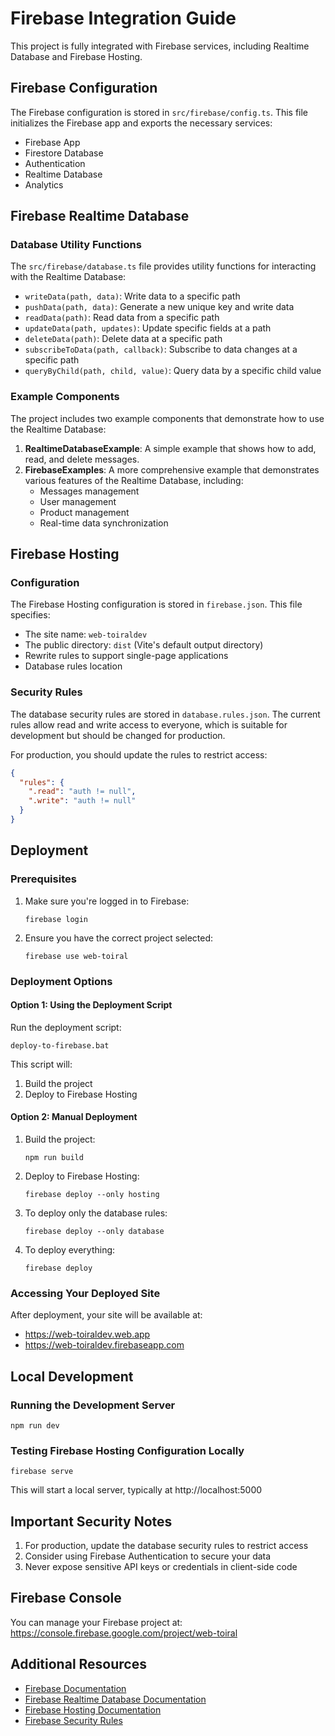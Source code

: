 # Firebase Integration Guide

This project is fully integrated with Firebase services, including Realtime Database and Firebase Hosting.

## Firebase Configuration

The Firebase configuration is stored in `src/firebase/config.ts`. This file initializes the Firebase app and exports the necessary services:

- Firebase App
- Firestore Database
- Authentication
- Realtime Database
- Analytics

## Firebase Realtime Database

### Database Utility Functions

The `src/firebase/database.ts` file provides utility functions for interacting with the Realtime Database:

- `writeData(path, data)`: Write data to a specific path
- `pushData(path, data)`: Generate a new unique key and write data
- `readData(path)`: Read data from a specific path
- `updateData(path, updates)`: Update specific fields at a path
- `deleteData(path)`: Delete data at a specific path
- `subscribeToData(path, callback)`: Subscribe to data changes at a specific path
- `queryByChild(path, child, value)`: Query data by a specific child value

### Example Components

The project includes two example components that demonstrate how to use the Realtime Database:

1. **RealtimeDatabaseExample**: A simple example that shows how to add, read, and delete messages.
2. **FirebaseExamples**: A more comprehensive example that demonstrates various features of the Realtime Database, including:
   - Messages management
   - User management
   - Product management
   - Real-time data synchronization

## Firebase Hosting

### Configuration

The Firebase Hosting configuration is stored in `firebase.json`. This file specifies:

- The site name: `web-toiraldev`
- The public directory: `dist` (Vite's default output directory)
- Rewrite rules to support single-page applications
- Database rules location

### Security Rules

The database security rules are stored in `database.rules.json`. The current rules allow read and write access to everyone, which is suitable for development but should be changed for production.

For production, you should update the rules to restrict access:

```json
{
  "rules": {
    ".read": "auth != null",
    ".write": "auth != null"
  }
}
```

## Deployment

### Prerequisites

1. Make sure you're logged in to Firebase:
   ```
   firebase login
   ```

2. Ensure you have the correct project selected:
   ```
   firebase use web-toiral
   ```

### Deployment Options

#### Option 1: Using the Deployment Script

Run the deployment script:

```
deploy-to-firebase.bat
```

This script will:
1. Build the project
2. Deploy to Firebase Hosting

#### Option 2: Manual Deployment

1. Build the project:
   ```
   npm run build
   ```

2. Deploy to Firebase Hosting:
   ```
   firebase deploy --only hosting
   ```

3. To deploy only the database rules:
   ```
   firebase deploy --only database
   ```

4. To deploy everything:
   ```
   firebase deploy
   ```

### Accessing Your Deployed Site

After deployment, your site will be available at:

- https://web-toiraldev.web.app
- https://web-toiraldev.firebaseapp.com

## Local Development

### Running the Development Server

```
npm run dev
```

### Testing Firebase Hosting Configuration Locally

```
firebase serve
```

This will start a local server, typically at http://localhost:5000

## Important Security Notes

1. For production, update the database security rules to restrict access
2. Consider using Firebase Authentication to secure your data
3. Never expose sensitive API keys or credentials in client-side code

## Firebase Console

You can manage your Firebase project at: https://console.firebase.google.com/project/web-toiral

## Additional Resources

- [Firebase Documentation](https://firebase.google.com/docs)
- [Firebase Realtime Database Documentation](https://firebase.google.com/docs/database)
- [Firebase Hosting Documentation](https://firebase.google.com/docs/hosting)
- [Firebase Security Rules](https://firebase.google.com/docs/database/security)
